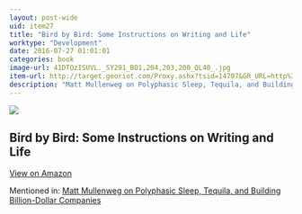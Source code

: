 ```yaml
---
layout: post-wide
uid: item27
title: "Bird by Bird: Some Instructions on Writing and Life"
worktype: "Development"
date: 2016-07-27 01:01:01
categories: book
image-url: 41DTOzISUVL._SY291_BO1,204,203,200_QL40_.jpg
item-url: http://target.georiot.com/Proxy.ashx?tsid=14707&GR_URL=http%3A%2F%2Fwww.amazon.com%2FBird-Some-Instructions-Writing-Life%2Fdp%2F0385480016%2F
description: "Matt Mullenweg on Polyphasic Sleep, Tequila, and Building Billion-Dollar Companies"
---
```

<a href="http://target.georiot.com/Proxy.ashx?tsid=14707&GR_URL=http%3A%2F%2Fwww.amazon.com%2FBird-Some-Instructions-Writing-Life%2Fdp%2F0385480016%2F" target="blank"><img src="../../../../img/thumbs/41DTOzISUVL._SY291_BO1,204,203,200_QL40_.jpg" class="prod-img"></a>
<h2>Bird by Bird: Some Instructions on Writing and Life</h2>
<p><a class="btn btn-primary" href="http://target.georiot.com/Proxy.ashx?tsid=14707&GR_URL=http%3A%2F%2Fwww.amazon.com%2FBird-Some-Instructions-Writing-Life%2Fdp%2F0385480016%2F" target="blank">View on Amazon</a><p>
<p>Mentioned in: <a href="http://fourhourworkweek.com/2015/02/09/matt-mullenweg/" target="blank">Matt Mullenweg on Polyphasic Sleep, Tequila, and Building Billion-Dollar Companies</a></p>
